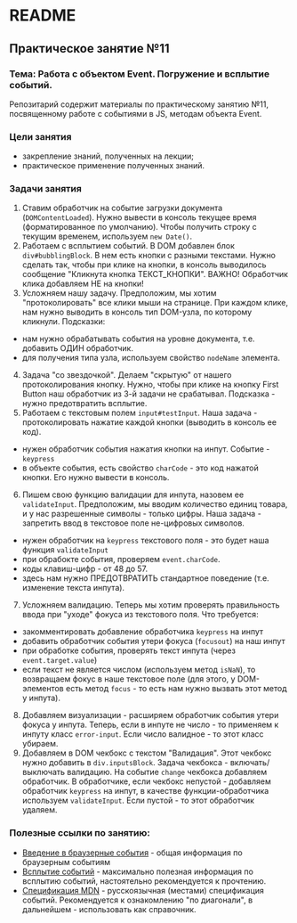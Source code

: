 # README

## Практическое занятие №11

### Тема: Работа с объектом Event. Погружение и всплытие событий.

Репозитарий содержит материалы по практическому занятию №11, посвященному работе с событиями в JS, методам объекта Event.

### Цели занятия
- закрепление знаний, полученных на лекции;
- практическое применение полученных знаний.

### Задачи занятия
1. Ставим обработчик на событие загрузки документа (`DOMContentLoaded`). Нужно вывести в консоль текущее время (форматированное по умолчанию). Чтобы получить строку с текущим временем, используем `new Date()`.
2. Работаем с всплытием событий. В DOM добавлен блок `div#bubblingBlock`. В нем есть кнопки с разными текстами. Нужно сделать так, чтобы при клике на кнопки, в консоль выводилось сообщение "Кликнута кнопка ТЕКСТ_КНОПКИ". ВАЖНО! Обработчик клика добавляем НЕ на кнопки!
3. Усложняем нашу задачу. Предположим, мы хотим "протоколировать" все клики мыши на странице. При каждом клике, нам нужно выводить в консоль тип DOM-узла, по которому кликнули. Подсказки:
 - нам нужно обрабатывать события на уровне документа, т.е. добавить ОДИН обработчик.
 - для получения типа узла, используем свойство `nodeName` элемента.
4. Задача "со звездочкой". Делаем "скрытую" от нашего протоколирования кнопку. Нужно, чтобы при клике на кнопку First Button наш обработчик из 3-й задачи не срабатывал. Подсказка - нужно предотвратить всплытие.
5. Работаем с текстовым полем `input#testInput`. Наша задача - протоколировать нажатие каждой кнопки (выводить в консоль ее код).
 - нужен обработчик события нажатия кнопки на инпут. Событие - `keypress`
 - в объекте события, есть свойство `charCode` - это код нажатой кнопки. Его нужно вывести в консоль.
6. Пишем свою функцию валидации для инпута, назовем ее `validateInput`. Предположим, мы вводим количество единиц товара, и у нас разрешенные символы - только цифры. Наша задача - запретить ввод в текстовое поле не-цифровых символов.
 - нужен обработчик на `keypress` текстового поля - это будет наша функция `validateInput`
 - при обрабокте события, проверяем `event.charCode`.
 - коды клавиш-цифр - от 48 до 57.
 - здесь нам нужно ПРЕДОТВРАТИТЬ стандартное поведение (т.е. изменение текста инпута).
7. Усложняем валидацию. Теперь мы хотим проверять правильность ввода при "уходе" фокуса из текстового поля. Что требуется:
 - закомментировать добавление обработчика `keypress` на инпут
 - добавить обработчик события утери фокуса (`focusout`) на наш инпут
 - при обработке события, проверять текст инпута (через `event.target.value`)
 - если текст не является числом (используем метод `isNaN`), то возвращаем фокус в наше текстовое поле (для этого, у DOM-элементов есть метод `focus` - то есть нам нужно вызвать этот метод у инпута).
8. Добавляем визуализации - расширяем обработчик события утери фокуса у инпута. Теперь, если в инпуте не число - то применяем к инпуту класс `error-input`. Если число валидное - то этот класс убираем.
9. Добавляем в DOM чекбокс с текстом "Валидация". Этот чекбокс нужно добавить в `div.inputsBlock`. Задача чекбокса - включать/выключать валидацию. На событие `change` чекбокса добавляем обработчик. В обработчике, если чекбокс непустой - добавляем обработчик `keypress` на инпут, в качестве функции-обработчика используем `validateInput`. Если пустой - то этот обработчик удаляем.

### Полезные ссылки по занятию:
 - [Введение в браузерные события](https://learn.javascript.ru/introduction-browser-events#event-object) - общая информация по браузерным событиям
 - [Всплытие событий](https://learn.javascript.ru/bubbling-and-capturing) - максимально полезная информация по всплытию событий, настоятельно рекомендуется к прочтению.
 - [Спецификация MDN](https://developer.mozilla.org/ru/docs/Web/API/Event) - русскоязычная (местами) спецификация событий. Рекомендуется к ознакомлению "по диагонали", в дальнейшем - использовать как справочник.